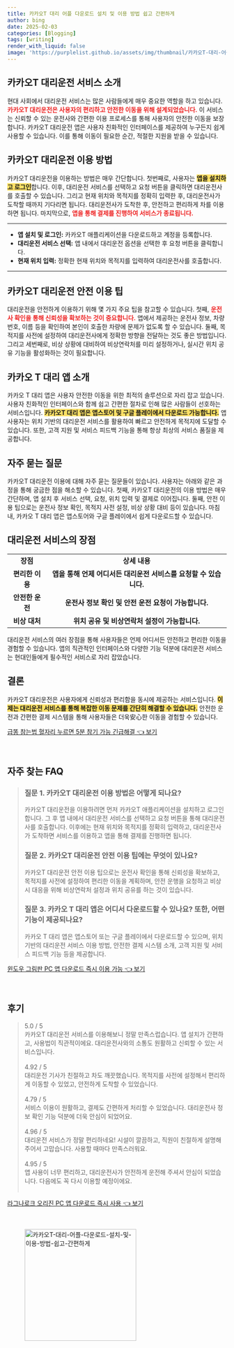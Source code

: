 ```yaml
---
title: 카카오T 대리 어플 다운로드 설치 및 이용 방법 쉽고 간편하게
author: bing
date: 2025-02-03
categories: [Blogging]
tags: [writing]
render_with_liquid: false
image: 'https://purplelist.github.io/assets/img/thumbnail/카카오T-대리-어플-다운로드-설치-및-이용-방법-쉽고-간편하게.webp'
---
```



<h2 id='카카오T-대리운전-서비스-소개'>카카오T 대리운전 서비스 소개</h2>

<p>현대 사회에서 대리운전 서비스는 많은 사람들에게 매우 중요한 역할을 하고 있습니다. <b><span style="color: #ee2323;">카카오T 대리운전은 사용자의 편리하고 안전한 이동을 위해 설계되었습니다.</span></b> 이 서비스는 신뢰할 수 있는 운전사와 간편한 이용 프로세스를 통해 사용자의 안전한 이동을 보장합니다. 카카오T 대리운전 앱은 사용자 친화적인 인터페이스를 제공하여 누구든지 쉽게 사용할 수 있습니다. 이를 통해 이동이 필요한 순간, 적절한 지원을 받을 수 있습니다.</p>

<h2 id='이용-방법'>카카오T 대리운전 이용 방법</h2>

<p>카카오T 대리운전을 이용하는 방법은 매우 간단합니다. 첫번째로, 사용자는 <b><span style="background-color: #ffe066;">앱을 설치하고 로그인</span></b>합니다. 이후, 대리운전 서비스를 선택하고 요청 버튼을 클릭하면 대리운전사를 호출할 수 있습니다. 그리고 현재 위치와 목적지를 정확히 입력한 후, 대리운전사가 도착할 때까지 기다리면 됩니다. 대리운전사가 도착한 후, 안전하고 편리하게 차를 이용하면 됩니다. 마지막으로, <b><span style="color: #ee2323;">앱을 통해 결제를 진행하여 서비스가 종료됩니다.</span></b></p>

<hr />

<ul>
    <li><b>앱 설치 및 로그인:</b> 카카오T 애플리케이션을 다운로드하고 계정을 등록합니다.</li>
    <li><b>대리운전 서비스 선택:</b> 앱 내에서 대리운전 옵션을 선택한 후 요청 버튼을 클릭합니다.</li>
    <li><b>현재 위치 입력:</b> 정확한 현재 위치와 목적지를 입력하여 대리운전사를 호출합니다.</li>
</ul>

<hr />

<h2 id='안전-이용-팁'>카카오T 대리운전 안전 이용 팁</h2>

<p>대리운전을 안전하게 이용하기 위해 몇 가지 주요 팁을 참고할 수 있습니다. 첫째, <b><span style="color: #ee2323;">운전사 확인을 통해 신뢰성을 확보하는 것이 중요합니다.</span></b> 앱에서 제공하는 운전사 정보, 차량 번호, 이름 등을 확인하여 본인이 호출한 차량에 문제가 없도록 할 수 있습니다. 둘째, 목적지를 사전에 설정하여 대리운전사에게 정확한 방향을 전달하는 것도 좋은 방법입니다. 그리고 세번째로, 비상 상황에 대비하여 비상연락처를 미리 설정하거나, 실시간 위치 공유 기능을 활성화하는 것이 필요합니다.</p>

<h2 id='카카오T-대리앱-소개'>카카오 T 대리 앱 소개</h2>

<p>카카오 T 대리 앱은 사용자 안전한 이동을 위한 최적의 솔루션으로 자리 잡고 있습니다. 사용자 친화적인 인터페이스와 함께 쉽고 간편한 절차로 인해 많은 사람들이 선호하는 서비스입니다. <b><span style="background-color: #ffe066;">카카오T 대리 앱은 앱스토어 및 구글 플레이에서 다운로드 가능합니다.</span></b> 앱 사용자는 위치 기반의 대리운전 서비스를 활용하여 빠르고 안전하게 목적지에 도달할 수 있습니다. 또한, 고객 지원 및 서비스 피드백 기능을 통해 항상 최상의 서비스 품질을 제공합니다.</p>

<h2 id='자주-묻는-질문'>자주 묻는 질문</h2>

<p>카카오T 대리운전 이용에 대해 자주 묻는 질문들이 있습니다. 사용자는 아래와 같은 과정을 통해 궁금한 점을 해소할 수 있습니다. 첫째, 카카오T 대리운전의 이용 방법은 매우 간단하며, 앱 설치 후 서비스 선택, 요청, 위치 입력 및 결제로 이어집니다. 둘째, 안전 이용 팁으로는 운전사 정보 확인, 목적지 사전 설정, 비상 상황 대비 등이 있습니다. 마침내, 카카오 T 대리 앱은 앱스토어와 구글 플레이에서 쉽게 다운로드할 수 있습니다.</p>

<h2 id='대리운전-서비스-장점'>대리운전 서비스의 장점</h2>

<table>
    <tr>
        <td style="text-align: center; height: 17px;"><b>장점</b></td>
        <td style="text-align: center; height: 17px;"><b>상세 내용</b></td>
    </tr>
    <tr>
        <td style="text-align: center; height: 17px;"><b>편리한 이용</b></td>
        <td style="text-align: center; height: 17px;"><b>앱을 통해 언제 어디서든 대리운전 서비스를 요청할 수 있습니다.</b></td>
    </tr>
    <tr>
        <td style="text-align: center; height: 17px;"><b>안전한 운전</b></td>
        <td style="text-align: center; height: 17px;"><b>운전사 정보 확인 및 안전 운전 요청이 가능합니다.</b></td>
    </tr>
    <tr>
        <td style="text-align: center; height: 17px;"><b>비상 대처</b></td>
        <td style="text-align: center; height: 17px;"><b>위치 공유 및 비상연락처 설정이 가능합니다.</b></td>
    </tr>
</table>

<p>대리운전 서비스의 여러 장점을 통해 사용자들은 언제 어디서든 안전하고 편리한 이동을 경험할 수 있습니다. 앱의 직관적인 인터페이스와 다양한 기능 덕분에 대리운전 서비스는 현대인들에게 필수적인 서비스로 자리 잡았습니다.</p>

<h2 id='결론'>결론</h2>

<p>카카오T 대리운전은 사용자에게 신뢰성과 편리함을 동시에 제공하는 서비스입니다. <b><span style="background-color: #ffe066;">이제는 대리운전 서비스를 통해 복잡한 이동 문제를 간단히 해결할 수 있습니다.</span></b> 안전한 운전과 간편한 결제 시스템을 통해 사용자들은 더욱安心한 이동을 경험할 수 있습니다.</p>


<p><a class="click-button" title="급똥 참는법 혈자리 누르면 5분 참기 가능 긴급해결" href="https://purplelist.github.io/posts/%EA%B8%89%EB%98%A5-%EC%B0%B8%EB%8A%94%EB%B2%95-%ED%98%88%EC%9E%90%EB%A6%AC-%EB%88%84%EB%A5%B4%EB%A9%B4-5%EB%B6%84-%EC%B0%B8%EA%B8%B0-%EA%B0%80%EB%8A%A5-%EA%B8%B4%EA%B8%89%ED%95%B4%EA%B2%B0/" rel="dofollow">급똥 참는법 혈자리 누르면 5분 참기 가능 긴급해결 👈 보기</a></p><br>
<h2 id='자주_찾는_FAQ'>자주 찾는 FAQ</h2>
<div itemscope="" itemtype="https://schema.org/FAQPage"> 
<blockquote> 
<div itemscope="" itemprop="mainEntity" itemtype="https://schema.org/Question"> 
<h3 itemprop="name">질문 1. 카카오T 대리운전 이용 방법은 어떻게 되나요?</h3> 
<div itemscope="" itemprop="acceptedAnswer" itemtype="https://schema.org/Answer"> 
<span itemprop="text"> 
<p>카카오T 대리운전을 이용하려면 먼저 카카오T 애플리케이션을 설치하고 로그인합니다. 그 후 앱 내에서 대리운전 서비스를 선택하고 요청 버튼을 통해 대리운전사를 호출합니다. 이후에는 현재 위치와 목적지를 정확히 입력하고, 대리운전사가 도착하면 서비스를 이용하고 앱을 통해 결제를 진행하면 됩니다.</p> 
</span> 
</div> 
</div> 

<div itemscope="" itemprop="mainEntity" itemtype="https://schema.org/Question"> 
<h3 itemprop="name">질문 2. 카카오T 대리운전 안전 이용 팁에는 무엇이 있나요?</h3> 
<div itemscope="" itemprop="acceptedAnswer" itemtype="https://schema.org/Answer"> 
<span itemprop="text"> 
<p>카카오T 대리운전 안전 이용 팁으로는 운전사 확인을 통해 신뢰성을 확보하고, 목적지를 사전에 설정하여 편리한 이동을 계획하며, 안전 운행을 요청하고 비상 시 대응을 위해 비상연락처 설정과 위치 공유를 하는 것이 있습니다.</p> 
</span> 
</div> 
</div> 

<div itemscope="" itemprop="mainEntity" itemtype="https://schema.org/Question"> 
<h3 itemprop="name">질문 3. 카카오 T 대리 앱은 어디서 다운로드할 수 있나요? 또한, 어떤 기능이 제공되나요?</h3> 
<div itemscope="" itemprop="acceptedAnswer" itemtype="https://schema.org/Answer"> 
<span itemprop="text"> 
<p>카카오 T 대리 앱은 앱스토어 또는 구글 플레이에서 다운로드할 수 있으며, 위치 기반의 대리운전 서비스 이용 방법, 안전한 결제 시스템 소개, 고객 지원 및 서비스 피드백 기능 등을 제공합니다.</p> 
</span> 
</div> 
</div> 
</blockquote> 
</div>
<p><a class="click-button" title="윈도우 그림판 PC 앱 다운로드 즉시 이용 가능" href="https://purplelist.github.io/posts/%EC%9C%88%EB%8F%84%EC%9A%B0-%EA%B7%B8%EB%A6%BC%ED%8C%90-PC-%EC%95%B1-%EB%8B%A4%EC%9A%B4%EB%A1%9C%EB%93%9C-%EC%A6%89%EC%8B%9C-%EC%9D%B4%EC%9A%A9-%EA%B0%80%EB%8A%A5/" rel="dofollow">윈도우 그림판 PC 앱 다운로드 즉시 이용 가능 👈 보기</a></p><br>
<h2 id='후기'>후기</h2>
<div itemscope itemtype="https://schema.org/Product">
  <blockquote>
  <div itemprop="review" itemscope itemtype="https://schema.org/Review">
      <div itemprop="reviewRating" itemscope itemtype="https://schema.org/Rating"> <span itemprop="ratingValue">5.0</span> / <span itemprop="bestRating">5</span> </div>
      <span itemprop="reviewBody">카카오T 대리운전 서비스를 이용해보니 정말 만족스럽습니다. 앱 설치가 간편하고, 사용법이 직관적이에요. 대리운전사와의 소통도 원활하고 신뢰할 수 있는 서비스입니다. </span>
  </div>
  <br>
  <div itemprop="review" itemscope itemtype="https://schema.org/Review">
      <div itemprop="reviewRating" itemscope itemtype="https://schema.org/Rating"> <span itemprop="ratingValue">4.92</span> / <span itemprop="bestRating">5</span> </div>
      <span itemprop="reviewBody">대리운전 기사가 친절하고 차도 깨끗했습니다. 목적지를 사전에 설정해서 편리하게 이동할 수 있었고, 안전하게 도착할 수 있었습니다. </span>
  </div>
  <br>
  <div itemprop="review" itemscope itemtype="https://schema.org/Review">
      <div itemprop="reviewRating" itemscope itemtype="https://schema.org/Rating"> <span itemprop="ratingValue">4.79</span> / <span itemprop="bestRating">5</span> </div>
      <span itemprop="reviewBody">서비스 이용이 원활하고, 결제도 간편하게 처리할 수 있었습니다. 대리운전사 정보 확인 기능 덕분에 더욱 안심이 되었어요.</span>
  </div>
  <br>
  <div itemprop="review" itemscope itemtype="https://schema.org/Review">
      <div itemprop="reviewRating" itemscope itemtype="https://schema.org/Rating"> <span itemprop="ratingValue">4.96</span> / <span itemprop="bestRating">5</span> </div>
      <span itemprop="reviewBody">대리운전 서비스가 정말 편리하네요! 시설이 깔끔하고, 직원이 친절하게 설명해 주어서 고맙습니다. 사용할 때마다 만족스러워요. </span>
  </div>
  <br>
  <div itemprop="review" itemscope itemtype="https://schema.org/Review">
      <div itemprop="reviewRating" itemscope itemtype="https://schema.org/Rating"> <span itemprop="ratingValue">4.95</span> / <span itemprop="bestRating">5</span> </div>
      <span itemprop="reviewBody">앱 사용이 너무 편리하고, 대리운전사가 안전하게 운전해 주셔서 안심이 되었습니다. 다음에도 꼭 다시 이용할 예정이에요.</span>
  </div>
  <br>
  </blockquote>
</div>
<p><a class="click-button" title="라그나로크 오리진 PC 앱 다운로드 즉시 사용" href="https://purplelist.github.io/posts/%EB%9D%BC%EA%B7%B8%EB%82%98%EB%A1%9C%ED%81%AC-%EC%98%A4%EB%A6%AC%EC%A7%84-PC-%EC%95%B1-%EB%8B%A4%EC%9A%B4%EB%A1%9C%EB%93%9C-%EC%A6%89%EC%8B%9C-%EC%82%AC%EC%9A%A9/" rel="dofollow">라그나로크 오리진 PC 앱 다운로드 즉시 사용 👈 보기</a></p><br>
<figure class="image"><img src="https://purplelist.github.io/assets/img/thumbnail/카카오T-대리-어플-다운로드-설치-및-이용-방법-쉽고-간편하게.webp" alt="카카오T-대리-어플-다운로드-설치-및-이용-방법-쉽고-간편하게" width="256" height="256"></figure>